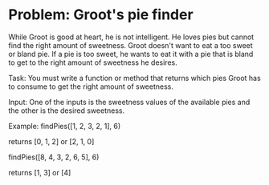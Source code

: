 # Problem: Groot's pie finder
While Groot is good at heart, he is not intelligent. He loves pies but cannot find the right amount of sweetness. Groot doesn't want to eat a too sweet or bland pie. If a pie is too sweet, he wants to eat it with a pie that is bland to get to the right amount of sweetness he desires.

Task:
You must write a function or method that returns which pies Groot has to consume to get the right amount of sweetness.

Input:
One of the inputs is the sweetness values of the available pies and the other is the desired sweetness.

Example:
findPies([1, 2, 3, 2, 1], 6)

returns [0, 1, 2] or [2, 1, 0]

findPies([8, 4, 3, 2, 6, 5], 6)

returns [1, 3] or [4]
